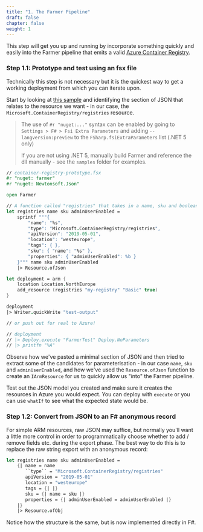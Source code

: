 ```yaml
---
title: "1. The Farmer Pipeline"
draft: false
chapter: false
weight: 1
---
```


This step will get you up and running by incorporate something quickly and easily into the Farmer pipeline that emits a valid [Azure Container Registry](https://azure.microsoft.com/en-us/services/container-registry/).

### Step 1.1: Prototype and test using an fsx file
Technically this step is not necessary but it is the quickest way to get a working deployment from which you can iterate upon.

Start by looking at [this sample](https://github.com/Azure/azure-quickstart-templates/blob/master/101-container-registry-geo-replication/azuredeploy.json) and identifying the section of JSON that relates to the resource we want - in our case, the `Microsoft.ContainerRegistry/registries` resource.

> The use of `#r "nuget:..."` syntax can be enabled by going to `Settings > F# > Fsi Extra Parameters` and adding `--langversion:preview` to the `FSharp.fsiExtraParameters` list (.NET 5 only)
>
> If you are not using .NET 5, manually build Farmer and reference the dll manually - see the `samples` folder for examples.

```fsharp
// container-registry-prototype.fsx
#r "nuget: farmer"
#r "nuget: Newtonsoft.Json"

open Farmer

// A function called "registries" that takes in a name, sku and boolean flag for whether to enable the admin user.
let registries name sku adminUserEnabled =
    sprintf """{
        "name": "%s",
        "type": "Microsoft.ContainerRegistry/registries",
        "apiVersion": "2019-05-01",
        "location": "westeurope",
        "tags": { },
        "sku": { "name": "%s" },
        "properties": { "adminUserEnabled": %b }
    }""" name sku adminUserEnabled
    |> Resource.ofJson

let deployment = arm {
    location Location.NorthEurope
    add_resource (registries "my-registry" "Basic" true)
}

deployment
|> Writer.quickWrite "test-output"

// or push out for real to Azure!

// deployment
// |> Deploy.execute "FarmerTest" Deploy.NoParameters
// |> printfn "%A"
```

Observe how we've pasted a minimal section of JSON and then tried to extract some of the candidates for parameterisation - in our case `name`, `sku` and `adminUserEnabled`, and how we've used the `Resource.ofJson` function to create an `IArmResource` for us to quickly allow us "into" the Farmer pipeline.

Test out the JSON model you created and make sure it creates the resources in Azure you would expect. You can deploy with `execute` or you can use `whatIf` to see what the expected state would be.

### Step 1.2: Convert from JSON to an F# anonymous record
For simple ARM resources, raw JSON may suffice, but normally you'll want a little more control in order to programmatically choose whether to add / remove fields etc. during the export phase. The best way to do this is to replace the raw string export with an anonymous record:

```fsharp
let registries name sku adminUserEnabled =
    {| name = name
       ``type`` = "Microsoft.ContainerRegistry/registries"
       apiVersion = "2019-05-01"
       location = "westeurope"
       tags = {| |}
       sku = {| name = sku |}
       properties = {| adminUserEnabled = adminUserEnabled |}
    |}
    |> Resource.ofObj
```

Notice how the structure is the same, but is now implemented directly in F#.